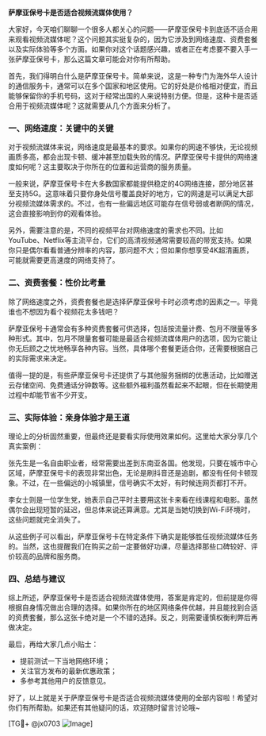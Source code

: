 **萨摩亚保号卡是否适合视频流媒体使用？**

大家好，今天咱们聊聊一个很多人都关心的问题——萨摩亚保号卡到底适不适合用来观看视频流媒体呢？这个问题其实挺复杂的，因为它涉及到网络速度、资费套餐以及实际体验等多个方面。如果你对这个话题感兴趣，或者正在考虑要不要入手一张萨摩亚保号卡，那么这篇文章可能会对你有所帮助。

首先，我们得明白什么是萨摩亚保号卡。简单来说，这是一种专门为海外华人设计的通信服务卡，通常可以在多个国家和地区使用。它的好处是价格相对便宜，而且能够保留你的手机号码，这对于经常出国的人来说特别方便。但是，这种卡是否适合用于视频流媒体呢？这就需要从几个方面来分析了。

### 一、网络速度：关键中的关键

对于视频流媒体来说，网络速度是最基本的要求。如果你的网速不够快，无论视频画质多高，都会出现卡顿、缓冲甚至加载失败的情况。萨摩亚保号卡提供的网络速度如何呢？这主要取决于你所在的位置和运营商的服务质量。

一般来说，萨摩亚保号卡在大多数国家都能提供稳定的4G网络连接，部分地区甚至支持5G。这意味着只要你身处信号覆盖良好的地方，它的网速是可以满足大部分视频流媒体需求的。不过，也有一些偏远地区可能存在信号弱或者断网的情况，这会直接影响到你的观看体验。

另外，需要注意的是，不同的视频平台对网络速度的需求也不同。比如YouTube、Netflix等主流平台，它们的高清视频通常需要较高的带宽支持。如果你只是偶尔看看普通分辨率的内容，那问题不大；但如果你想享受4K超清画质，可能就需要更高速度的网络支持了。

### 二、资费套餐：性价比考量

除了网络速度之外，资费套餐也是选择萨摩亚保号卡时必须考虑的因素之一。毕竟谁也不想因为看个视频花太多钱吧？

萨摩亚保号卡通常会有多种资费套餐可供选择，包括按流量计费、包月不限量等多种形式。其中，包月不限量套餐可能是最适合视频流媒体用户的选项，因为它能让你无后顾之之忧地畅享各种内容。当然，具体哪个套餐更适合你，还需要根据自己的实际需求来决定。

值得一提的是，有些萨摩亚保号卡还提供了与其他服务捆绑的优惠活动，比如赠送云存储空间、免费通话分钟数等。这些额外福利虽然看起来不起眼，但在长期使用过程中却能节省不少开支。

### 三、实际体验：亲身体验才是王道

理论上的分析固然重要，但最终还是要看实际使用效果如何。这里给大家分享几个真实案例：

张先生是一名自由职业者，经常需要出差到东南亚各国。他发现，只要在城市中心区域，萨摩亚保号卡的表现非常出色，无论是刷抖音还是追剧，都没有任何卡顿现象。不过，在一些偏远的小城镇里，信号确实不太好，有时候连网页都打不开。

李女士则是一位学生党，她表示自己平时主要用这张卡来看在线课程和电影。虽然偶尔会出现短暂的延迟，但总体来说还算满意。尤其是当她切换到Wi-Fi环境时，这些问题就完全消失了。

从这些例子可以看出，萨摩亚保号卡在特定条件下确实是能够胜任视频流媒体任务的。当然，这也提醒我们在购买之前一定要做好功课，尽量选择那些口碑较好、评价较高的品牌和服务商。

### 四、总结与建议

综上所述，萨摩亚保号卡是否适合视频流媒体使用，答案是肯定的，但前提是你得根据自身情况做出合理的选择。如果你所在的地区网络条件优越，并且能找到合适的资费套餐，那么这张卡绝对是一个不错的选择。反之，则需要谨慎权衡利弊后再做决定。

最后，再给大家几点小贴士：
- 提前测试一下当地网络环境；
- 关注官方发布的最新优惠政策；
- 多参考其他用户的反馈意见。

好了，以上就是关于萨摩亚保号卡是否适合视频流媒体使用的全部内容啦！希望对你们有所帮助。如果还有其他疑问的话，欢迎随时留言讨论哦~

[TG💪+ @jx0703 ![Image](https://github.com/user-attachments/assets/dbca1d08-cadb-493c-b0ec-ad6f7a83f270)]